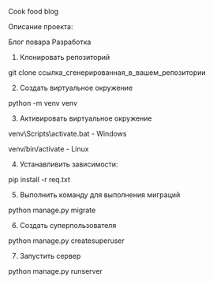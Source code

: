 Cook food blog

Описание проекта:

Блог повара
Разработка

1) Клонировать репозиторий

git clone ссылка_сгенерированная_в_вашем_репозитории

2) Создать виртуальное окружение

python -m venv venv

3) Активировать виртуальное окружение

venv\Scripts\activate.bat - Windows

venv/bin/activate - Linux

4) Устанавливить зависимости:

pip install -r req.txt

5) Выполнить команду для выполнения миграций

python manage.py migrate

6) Создать суперпользователя

python manage.py createsuperuser

7) Запустить сервер

python manage.py runserver
